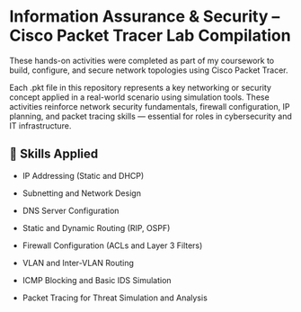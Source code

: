 # Information Assurance & Security – Cisco Packet Tracer Lab Compilation

These hands-on activities were completed as part of my coursework to build, configure, and secure network topologies using Cisco Packet Tracer.

Each .pkt file in this repository represents a key networking or security concept applied in a real-world scenario using simulation tools. These activities reinforce network security fundamentals, firewall configuration, IP planning, and packet tracing skills — essential for roles in cybersecurity and IT infrastructure.

## 🔧 Skills Applied

- IP Addressing (Static and DHCP)

- Subnetting and Network Design

- DNS Server Configuration

- Static and Dynamic Routing (RIP, OSPF)

- Firewall Configuration (ACLs and Layer 3 Filters)

- VLAN and Inter-VLAN Routing

- ICMP Blocking and Basic IDS Simulation

- Packet Tracing for Threat Simulation and Analysis
